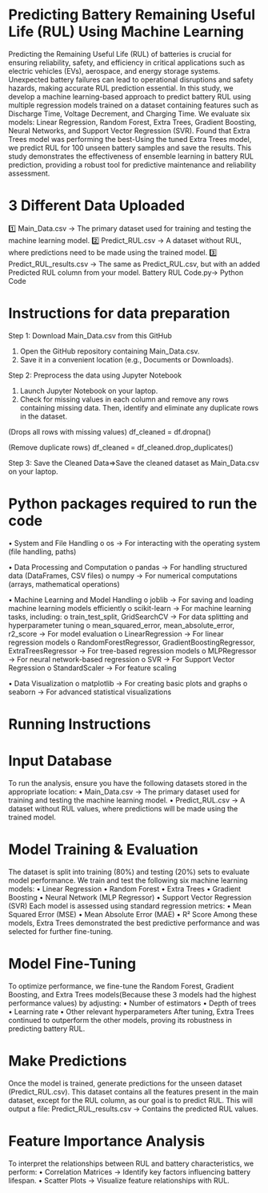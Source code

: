 # Predicting Battery Remaining Useful Life (RUL) Using Machine Learning
Predicting the Remaining Useful Life (RUL) of batteries is crucial for ensuring reliability, safety, and efficiency in critical applications such as electric vehicles (EVs), aerospace, and energy storage systems. Unexpected battery failures can lead to operational disruptions and safety hazards, making accurate RUL prediction essential. In this study, we develop a machine learning-based approach to predict battery RUL using multiple regression models trained on a dataset containing features such as Discharge Time, Voltage Decrement, and Charging Time. We evaluate six models: Linear Regression, Random Forest, Extra Trees, Gradient Boosting, Neural Networks, and Support Vector Regression (SVR).
Found that Extra Trees model was performing the best-Using the tuned Extra Trees model, we predict RUL for 100 unseen battery samples and save the results. This study demonstrates the effectiveness of ensemble learning in battery RUL prediction, providing a robust tool for predictive maintenance and reliability assessment.


# 3 Different Data Uploaded
1️⃣ Main_Data.csv → The primary dataset used for training and testing the machine learning model.
2️⃣ Predict_RUL.csv → A dataset without RUL, where predictions need to be made using the trained model.
3️⃣ Predict_RUL_results.csv → The same as Predict_RUL.csv, but with an added Predicted RUL column from your model.
Battery RUL Code.py-> Python Code

# Instructions for data preparation
Step 1: Download Main_Data.csv from this GitHub
1.	Open the GitHub repository containing Main_Data.csv.
2.	Save it in a convenient location (e.g., Documents or Downloads).
   
Step 2: Preprocess the data using Jupyter Notebook
1.	Launch Jupyter Notebook on your laptop.
2.	Check for missing values in each column and remove any rows containing missing data. Then, identify and eliminate any duplicate rows in the dataset.
   
(Drops all rows with missing values)
df_cleaned = df.dropna()  

(Remove duplicate rows)
df_cleaned = df_cleaned.drop_duplicates()

Step 3: Save the Cleaned Data=>Save the cleaned dataset as  Main_Data.csv on your laptop.

# Python packages required to run the code
•	System and File Handling
o	os → For interacting with the operating system (file handling, paths)

•	Data Processing and Computation
o	pandas → For handling structured data (DataFrames, CSV files)
o	numpy → For numerical computations (arrays, mathematical operations)

•	Machine Learning and Model Handling
o	joblib → For saving and loading machine learning models efficiently
o	scikit-learn → For machine learning tasks, including: 
o	train_test_split, GridSearchCV → For data splitting and hyperparameter tuning
o	mean_squared_error, mean_absolute_error, r2_score → For model evaluation
o	LinearRegression → For linear regression models
o	RandomForestRegressor, GradientBoostingRegressor, ExtraTreesRegressor → For tree-based regression models
o	MLPRegressor → For neural network-based regression
o	SVR → For Support Vector Regression
o	StandardScaler → For feature scaling


•	Data Visualization
o	matplotlib → For creating basic plots and graphs
o	seaborn → For advanced statistical visualizations



#  Running Instructions

# Input Database
To run the analysis, ensure you have the following datasets stored in the appropriate location:
•	Main_Data.csv → The primary dataset used for training and testing the machine learning model.
•	Predict_RUL.csv → A dataset without RUL values, where predictions will be made using the trained model.

# Model Training & Evaluation
The dataset is split into training (80%) and testing (20%) sets to evaluate model performance. We train and test the following six machine learning models:
•	Linear Regression
•	Random Forest
•	Extra Trees
•	Gradient Boosting
•	Neural Network (MLP Regressor)
•	Support Vector Regression (SVR)
Each model is assessed using standard regression metrics:
•	Mean Squared Error (MSE)
•	Mean Absolute Error (MAE)
•	R² Score
Among these models, Extra Trees demonstrated the best predictive performance and was selected for further fine-tuning.

# Model Fine-Tuning
To optimize performance, we fine-tune the Random Forest, Gradient Boosting, and Extra Trees models(Because these 3 models had the highest performance values) by adjusting:
•	Number of estimators
•	Depth of trees
•	Learning rate
•	Other relevant hyperparameters
After tuning, Extra Trees continued to outperform the other models, proving its robustness in predicting battery RUL.

# Make Predictions
Once the model is trained, generate predictions for the unseen dataset (Predict_RUL.csv). This dataset contains all the features present in the main dataset, except for the RUL column, as our goal is to predict RUL.
This will output a file:
Predict_RUL_results.csv → Contains the predicted RUL values.

# Feature Importance Analysis
To interpret the relationships between RUL and battery characteristics, we perform:
•	Correlation Matrices → Identify key factors influencing battery lifespan.
•	Scatter Plots → Visualize feature relationships with RUL.














